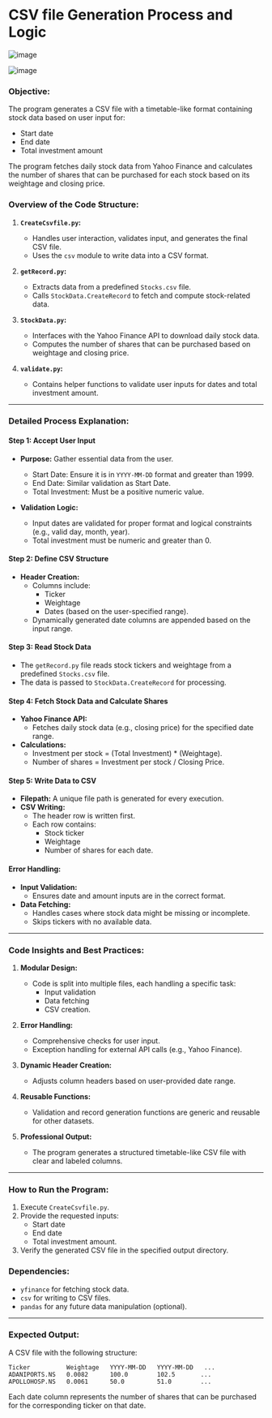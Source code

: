**CSV file Generation Process and Logic**
==========================================
![image](https://github.com/user-attachments/assets/861ca8aa-47ea-42cf-b904-971310e65c20)

![image](https://github.com/user-attachments/assets/bf292005-8b5c-49e9-8aba-88a2dc8bc712)


### **Objective:**
The program generates a CSV file with a timetable-like format containing stock data based on user input for:
- Start date
- End date
- Total investment amount

The program fetches daily stock data from Yahoo Finance and calculates the number of shares that can be purchased for each stock based on its weightage and closing price.

### **Overview of the Code Structure:**

1. **`CreateCsvfile.py`:**
   - Handles user interaction, validates input, and generates the final CSV file.
   - Uses the `csv` module to write data into a CSV format.

2. **`getRecord.py`:**
   - Extracts data from a predefined `Stocks.csv` file.
   - Calls `StockData.CreateRecord` to fetch and compute stock-related data.

3. **`StockData.py`:**
   - Interfaces with the Yahoo Finance API to download daily stock data.
   - Computes the number of shares that can be purchased based on weightage and closing price.

4. **`validate.py`:**
   - Contains helper functions to validate user inputs for dates and total investment amount.

---

### **Detailed Process Explanation:**

#### **Step 1: Accept User Input**
- **Purpose:** Gather essential data from the user.
  - Start Date: Ensure it is in `YYYY-MM-DD` format and greater than 1999.
  - End Date: Similar validation as Start Date.
  - Total Investment: Must be a positive numeric value.

- **Validation Logic:**
  - Input dates are validated for proper format and logical constraints (e.g., valid day, month, year).
  - Total investment must be numeric and greater than 0.

#### **Step 2: Define CSV Structure**
- **Header Creation:**
  - Columns include:
    - Ticker
    - Weightage
    - Dates (based on the user-specified range).
  - Dynamically generated date columns are appended based on the input range.

#### **Step 3: Read Stock Data**
- The `getRecord.py` file reads stock tickers and weightage from a predefined `Stocks.csv` file.
- The data is passed to `StockData.CreateRecord` for processing.

#### **Step 4: Fetch Stock Data and Calculate Shares**
- **Yahoo Finance API:**
  - Fetches daily stock data (e.g., closing price) for the specified date range.
- **Calculations:**
  - Investment per stock = (Total Investment) * (Weightage).
  - Number of shares = Investment per stock / Closing Price.

#### **Step 5: Write Data to CSV**
- **Filepath:** A unique file path is generated for every execution.
- **CSV Writing:**
  - The header row is written first.
  - Each row contains:
    - Stock ticker
    - Weightage
    - Number of shares for each date.

#### **Error Handling:**
- **Input Validation:**
  - Ensures date and amount inputs are in the correct format.
- **Data Fetching:**
  - Handles cases where stock data might be missing or incomplete.
  - Skips tickers with no available data.

---

### **Code Insights and Best Practices:**

1. **Modular Design:**
   - Code is split into multiple files, each handling a specific task:
     - Input validation
     - Data fetching
     - CSV creation.

2. **Error Handling:**
   - Comprehensive checks for user input.
   - Exception handling for external API calls (e.g., Yahoo Finance).

3. **Dynamic Header Creation:**
   - Adjusts column headers based on user-provided date range.

4. **Reusable Functions:**
   - Validation and record generation functions are generic and reusable for other datasets.

5. **Professional Output:**
   - The program generates a structured timetable-like CSV file with clear and labeled columns.

---

### **How to Run the Program:**
1. Execute `CreateCsvfile.py`.
2. Provide the requested inputs:
   - Start date
   - End date
   - Total investment amount.
3. Verify the generated CSV file in the specified output directory.

### **Dependencies:**
- `yfinance` for fetching stock data.
- `csv` for writing to CSV files.
- `pandas` for any future data manipulation (optional).

---

### **Expected Output:**
A CSV file with the following structure:
```
Ticker          Weightage   YYYY-MM-DD   YYYY-MM-DD   ...
ADANIPORTS.NS   0.0082      100.0        102.5       ...
APOLLOHOSP.NS   0.0061      50.0         51.0        ...
```
Each date column represents the number of shares that can be purchased for the corresponding ticker on that date.

